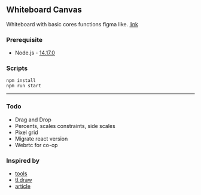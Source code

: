 ## Whiteboard Canvas

Whiteboard with basic cores functions figma like. [link](https://aesthetic-mandazi-5447d1.netlify.app/)

### Prerequisite

- Node.js - [14.17.0](https://nodejs.org/en/blog/release/v14.17.0)

### Scripts

```
npm install
npm run start 
```

----

### Todo

- Drag and Drop
- Percents, scales constraints, side scales
- Pixel grid
- Migrate react version
- Webrtc for co-op

### Inspired by
- [tools](https://infinitecanvas.tools/gallery/)
- [tl.draw](https://github.com/tldraw/tldraw)
- [article](https://betterprogramming.pub/how-to-create-a-figma-like-infinite-canvas-in-react-a2b0365b2a7)
